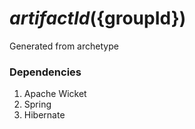 # ${artifactId} (${groupId})

Generated from archetype

### Dependencies

1. Apache Wicket
2. Spring
3. Hibernate





